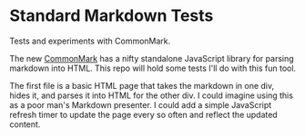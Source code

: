 Standard Markdown Tests
==========

Tests and experiments with CommonMark.

The new [CommonMark](http://commonmark.org/) has a nifty standalone JavaScript library for parsing markdown into HTML. This repo will hold some tests I'll do with this fun tool.

The first file is a basic HTML page that takes the markdown in one div, hides it, and parses it into HTML for the other div. I could imagine using this as a poor man's Markdown presenter. I could add a simple JavaScript refresh timer to update the page every so often and reflect the updated content.